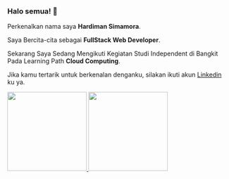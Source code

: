 ### Halo semua! 👋

Perkenalkan nama saya **Hardiman Simamora**.

Saya Bercita-cita sebagai **FullStack Web Developer**.

Sekarang Saya Sedang Mengikuti Kegiatan Studi Independent di Bangkit Pada Learning Path **Cloud Computing**.

Jika kamu tertarik untuk berkenalan denganku, silakan ikuti akun [Linkedin](https://www.linkedin.com/in/hardiman-ruhut-m-simamora-039762210/) ku ya.

<p align="left">
<a href="https://github.com/HardimanWeb">
  <img height="180em" src="https://github-readme-stats-eight-theta.vercel.app/api?username=HardimanWeb&show_icons=true&theme=algolia&include_all_commits=true&count_private=true"/>
  <img height="180em" src="https://github-readme-stats-eight-theta.vercel.app/api/top-langs/?username=HardimanWeb&layout=compact&langs_count=8&theme=algolia"/>
</a>
</p>

